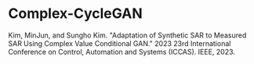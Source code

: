 # Complex-CycleGAN

Kim, MinJun, and Sungho Kim. "Adaptation of Synthetic SAR to Measured SAR Using Complex Value Conditional GAN." 2023 23rd International Conference on Control, Automation and Systems (ICCAS). IEEE, 2023.
